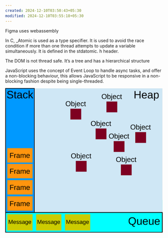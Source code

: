 ```yaml
---
created: 2024-12-10T03:50:43+05:30
modified: 2024-12-10T03:55:18+05:30
---
```


Figma uses webassembly

In C, _Atomic is used as a type specifier. It is used to avoid the race condition if more than one thread attempts to update a variable simultaneously. It is defined in the stdatomic. h header.

The DOM is not thread safe. It’s a tree and has a hierarchical structure

JavaScript uses the concept of Event Loop to handle async tasks, and offer a non-blocking behaviour, this allows JavaScript to be responsive in a non-blocking fashion despite being single-threaded.

![Image](./61581742ddb0c5f6e0fbb4deb21e05a5.svg)
